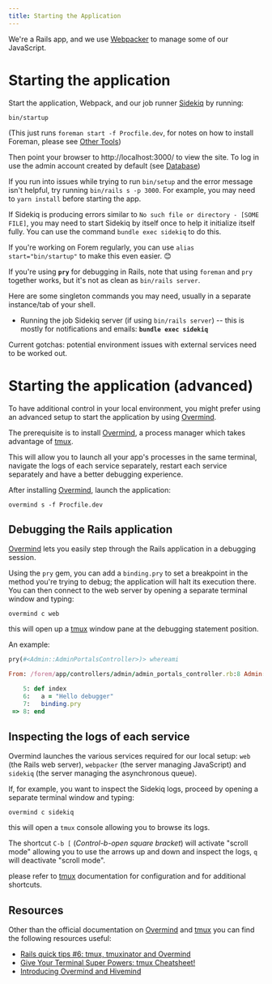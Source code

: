 ```yaml
---
title: Starting the Application
---
```


We're a Rails app, and we use [Webpacker][webpacker] to manage some of our
JavaScript.

# Starting the application

Start the application, Webpack, and our job runner [Sidekiq][sidekiq] by
running:

```shell
bin/startup
```

(This just runs `foreman start -f Procfile.dev`, for notes on how to install
Foreman, please see [Other Tools](/installation/others/))

Then point your browser to http://localhost:3000/ to view the site. To log in
use the admin account created by default (see
[Database](/getting-started/db/#default-admin-user))

If you run into issues while trying to run `bin/setup` and the error message
isn't helpful, try running `bin/rails s -p 3000`. For example, you may need to
`yarn install` before starting the app.

If Sidekiq is producing errors similar to
`No such file or directory - [SOME FILE]`, you may need to start Sidekiq by
itself once to help it initialize itself fully. You can use the command
`bundle exec sidekiq` to do this.

If you're working on Forem regularly, you can use `alias start="bin/startup"` to
make this even easier. 😊

If you're using **`pry`** for debugging in Rails, note that using `foreman` and
`pry` together works, but it's not as clean as `bin/rails server`.

Here are some singleton commands you may need, usually in a separate
instance/tab of your shell.

- Running the job Sidekiq server (if using `bin/rails server`) -- this is mostly
  for notifications and emails: **`bundle exec sidekiq`**

Current gotchas: potential environment issues with external services need to be
worked out.

# Starting the application (advanced)

To have additional control in your local environment, you might prefer using an
advanced setup to start the application by using [Overmind][overmind].

The prerequisite is to install [Overmind][overmind], a process manager which
takes advantage of [tmux][tmux].

This will allow you to launch all your app's processes in the same terminal, navigate the logs
of each service separately, restart each service separately and have a better
debugging experience.

After installing [Overmind][overmind], launch the application:

```shell
overmind s -f Procfile.dev
```

## Debugging the Rails application

[Overmind][overmind] lets you easily step through the Rails application in a
debugging session.

Using the `pry` gem, you can add a `binding.pry` to set a breakpoint in the method you're trying to
debug; the application will halt its execution there. You can then connect
to the web server by opening a separate terminal window and typing:

```shell
overmind c web
```

this will open up a [tmux][tmux] window pane at the debugging statement
position.

An example:

```ruby
pry(#<Admin::AdminPortalsController>)> whereami

From: /forem/app/controllers/admin/admin_portals_controller.rb:8 Admin::AdminPortalsController#index:

    5: def index
    6:   a = "Hello debugger"
    7:   binding.pry
 => 8: end
```

## Inspecting the logs of each service

Overmind launches the various services required for our local setup: `web` (the
Rails web server), `webpacker` (the server managing JavaScript) and `sidekiq`
(the server managing the asynchronous queue).

If, for example, you want to inspect the Sidekiq logs, proceed by opening a
separate terminal window and typing:

```shell
overmind c sidekiq
```

this will open a `tmux` console allowing you to browse its logs.

The shortcut `C-b [` (_Control-b-open square bracket_) will activate "scroll
mode" allowing you to use the arrows up and down and inspect the logs, `q` will
deactivate "scroll mode".

please refer to [tmux][tmux] documentation for configuration and for additional
shortcuts.

## Resources

Other than the official documentation on [Overmind][overmind] and [tmux][tmux]
you can find the following resources useful:

- [Rails quick tips #6: tmux, tmuxinator and Overmind](https://dev.to/citizen428/rails-quick-tips-6-tmux-tmuxinator-and-overmind-4850)
- [Give Your Terminal Super Powers: tmux Cheatsheet!](https://dev.to/jacobherrington/give-your-terminal-super-powers-tmux-cheatsheet-1p6p)
- [Introducing Overmind and Hivemind](https://evilmartians.com/chronicles/introducing-overmind-and-hivemind)

[sidekiq]: https://github.com/mperham/sidekiq
[webpacker]: https://github.com/rails/webpacker
[overmind]: https://github.com/DarthSim/overmind
[tmux]: https://github.com/tmux/tmux/wiki
